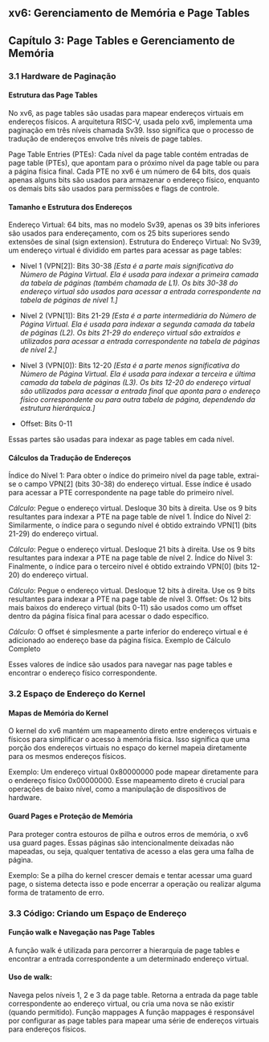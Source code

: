 ## xv6: Gerenciamento de Memória e Page Tables

## Capítulo 3: Page Tables e Gerenciamento de Memória

### 3.1 Hardware de Paginação

#### Estrutura das Page Tables

No xv6, as page tables são usadas para mapear endereços virtuais em endereços físicos. A arquitetura RISC-V, usada pelo xv6, implementa uma paginação em três níveis chamada Sv39. Isso significa que o processo de tradução de endereços envolve três níveis de page tables.

Page Table Entries (PTEs): Cada nível da page table contém entradas de page table (PTEs), que apontam para o próximo nível da page table ou para a página física final. Cada PTE no xv6 é um número de 64 bits, dos quais apenas alguns bits são usados para armazenar o endereço físico, enquanto os demais bits são usados para permissões e flags de controle.

#### Tamanho e Estrutura dos Endereços

Endereço Virtual: 64 bits, mas no modelo Sv39, apenas os 39 bits inferiores são usados para endereçamento, com os 25 bits superiores sendo extensões de sinal (sign extension).
Estrutura do Endereço Virtual: No Sv39, um endereço virtual é dividido em partes para acessar as page tables:
- Nível 1 (VPN[2]): Bits 30-38 *[Esta é a parte mais significativa do Número de Página Virtual. Ela é usada para indexar a primeira camada da tabela de páginas (também chamada de L1). Os bits 30-38 do endereço virtual são usados para acessar a entrada correspondente na tabela de páginas de nível 1.]*
- Nível 2 (VPN[1]): Bits 21-29 *[Esta é a parte intermediária do Número de Página Virtual. Ela é usada para indexar a segunda camada da tabela de páginas (L2). Os bits 21-29 do endereço virtual são extraídos e utilizados para acessar a entrada correspondente na tabela de páginas de nível 2.]*
- Nível 3 (VPN[0]): Bits 12-20 *[Esta é a parte menos significativa do Número de Página Virtual. Ela é usada para indexar a terceira e última camada da tabela de páginas (L3). Os bits 12-20 do endereço virtual são utilizados para acessar a entrada final que aponta para o endereço físico correspondente ou para outra tabela de página, dependendo da estrutura hierárquica.]*

- Offset: Bits 0-11

Essas partes são usadas para indexar as page tables em cada nível.

#### Cálculos da Tradução de Endereços

Índice do Nível 1: Para obter o índice do primeiro nível da page table, extrai-se o campo VPN[2] (bits 30-38) do endereço virtual. Esse índice é usado para acessar a PTE correspondente na page table do primeiro nível.

*Cálculo*:
Pegue o endereço virtual.
Desloque 30 bits à direita.
Use os 9 bits resultantes para indexar a PTE na page table de nível 1.
Índice do Nível 2: Similarmente, o índice para o segundo nível é obtido extraindo VPN[1] (bits 21-29) do endereço virtual.

*Cálculo*:
Pegue o endereço virtual.
Desloque 21 bits à direita.
Use os 9 bits resultantes para indexar a PTE na page table de nível 2.
Índice do Nível 3: Finalmente, o índice para o terceiro nível é obtido extraindo VPN[0] (bits 12-20) do endereço virtual.

*Cálculo*:
Pegue o endereço virtual.
Desloque 12 bits à direita.
Use os 9 bits resultantes para indexar a PTE na page table de nível 3.
Offset: Os 12 bits mais baixos do endereço virtual (bits 0-11) são usados como um offset dentro da página física final para acessar o dado específico.

*Cálculo*:
O offset é simplesmente a parte inferior do endereço virtual e é adicionado ao endereço base da página física.
Exemplo de Cálculo Completo

Esses valores de índice são usados para navegar nas page tables e encontrar o endereço físico correspondente.

### 3.2 Espaço de Endereço do Kernel

#### Mapas de Memória do Kernel

O kernel do xv6 mantém um mapeamento direto entre endereços virtuais e físicos para simplificar o acesso à memória física. Isso significa que uma porção dos endereços virtuais no espaço do kernel mapeia diretamente para os mesmos endereços físicos.

Exemplo: Um endereço virtual 0x80000000 pode mapear diretamente para o endereço físico 0x00000000.
Esse mapeamento direto é crucial para operações de baixo nível, como a manipulação de dispositivos de hardware.

#### Guard Pages e Proteção de Memória
Para proteger contra estouros de pilha e outros erros de memória, o xv6 usa guard pages. Essas páginas são intencionalmente deixadas não mapeadas, ou seja, qualquer tentativa de acesso a elas gera uma falha de página.

Exemplo: Se a pilha do kernel crescer demais e tentar acessar uma guard page, o sistema detecta isso e pode encerrar a operação ou realizar alguma forma de tratamento de erro.

### 3.3 Código: Criando um Espaço de Endereço
#### Função walk e Navegação nas Page Tables
A função walk é utilizada para percorrer a hierarquia de page tables e encontrar a entrada correspondente a um determinado endereço virtual.

#### Uso de walk:
Navega pelos níveis 1, 2 e 3 da page table.
Retorna a entrada da page table correspondente ao endereço virtual, ou cria uma nova se não existir (quando permitido).
Função mappages
A função mappages é responsável por configurar as page tables para mapear uma série de endereços virtuais para endereços físicos.
